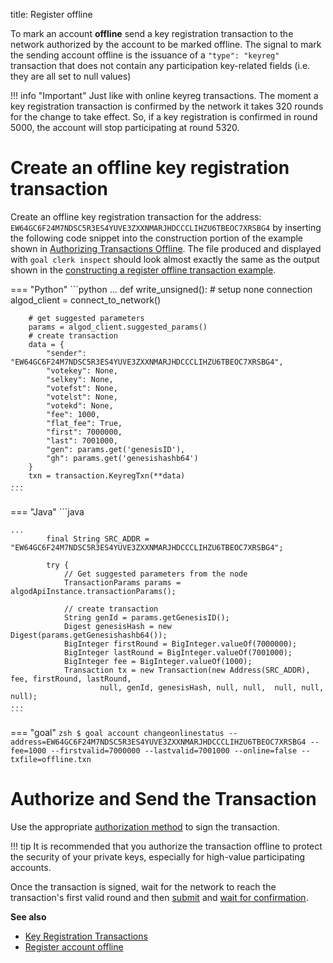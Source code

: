title: Register offline

To mark an account **offline** send a key registration transaction to the network authorized by the account to be marked offline. The signal to mark the sending account offline is the issuance of a `"type": "keyreg"` transaction that does not contain any participation key-related fields (i.e. they are all set to null values)

!!! info "Important"
	Just like with online keyreg transactions. The moment a key registration transaction is confirmed by the network it takes 320 rounds for the change to take effect. So, if a key registration is confirmed in round 5000, the account will stop participating at round 5320.

# Create an offline key registration transaction

Create an offline key registration transaction for the address: `EW64GC6F24M7NDSC5R3ES4YUVE3ZXXNMARJHDCCCLIHZU6TBEOC7XRSBG4` by inserting the following code snippet into the construction portion of the example shown in [Authorizing Transactions Offline](../../../get-details/transactions/offline_transactions#unsigned-transaction-file-operations). The file produced and displayed with `goal clerk inspect` should look almost exactly the same as the output shown in the [constructing a register offline transaction example](../../../get-details/transactions#register-account-offline). 

=== "Python"
    ```python
    ...
    def write_unsigned():
        # setup none connection
        algod_client = connect_to_network()

        # get suggested parameters
        params = algod_client.suggested_params()
        # create transaction
        data = {
            "sender": "EW64GC6F24M7NDSC5R3ES4YUVE3ZXXNMARJHDCCCLIHZU6TBEOC7XRSBG4",
            "votekey": None,
            "selkey": None,
            "votefst": None,
            "votelst": None,
            "votekd": None,
            "fee": 1000,
            "flat_fee": True,
            "first": 7000000,
            "last": 7001000,
            "gen": params.get('genesisID'),
            "gh": params.get('genesishashb64')
        }
        txn = transaction.KeyregTxn(**data)
    ...
    ```

=== "Java"
	```java

    ...
            final String SRC_ADDR = "EW64GC6F24M7NDSC5R3ES4YUVE3ZXXNMARJHDCCCLIHZU6TBEOC7XRSBG4";

            try {
                // Get suggested parameters from the node
                TransactionParams params = algodApiInstance.transactionParams();

                // create transaction
                String genId = params.getGenesisID();
                Digest genesisHash = new Digest(params.getGenesishashb64());
                BigInteger firstRound = BigInteger.valueOf(7000000);
                BigInteger lastRound = BigInteger.valueOf(7001000);
                BigInteger fee = BigInteger.valueOf(1000);
                Transaction tx = new Transaction(new Address(SRC_ADDR), fee, firstRound, lastRound,
                        null, genId, genesisHash, null, null,  null, null, null);
    ...
    ```

=== "goal"
    ```zsh
    $ goal account changeonlinestatus --address=EW64GC6F24M7NDSC5R3ES4YUVE3ZXXNMARJHDCCCLIHZU6TBEOC7XRSBG4 --fee=1000 --firstvalid=7000000 --lastvalid=7001000 --online=false --txfile=offline.txn
    ```

# Authorize and Send the Transaction
Use the appropriate [authorization method](../../../get-details/transactions/signatures) to sign the transaction. 

!!! tip
    It is recommended that you authorize the transaction offline to protect the security of your private keys, especially for high-value participating accounts. 

Once the transaction is signed, wait for the network to reach the transaction's first valid round and then [submit](../../../archive/build-apps/hello_world#submit-the-transaction) and [wait for confirmation](../../../archive/build-apps/hello_world#wait-for-confirmation). 

**See also**

- [Key Registration Transactions](../../../get-details/transactions#key-registration-transaction)
- [Register account offline](../../../get-details/transactions#register-account-offline)
